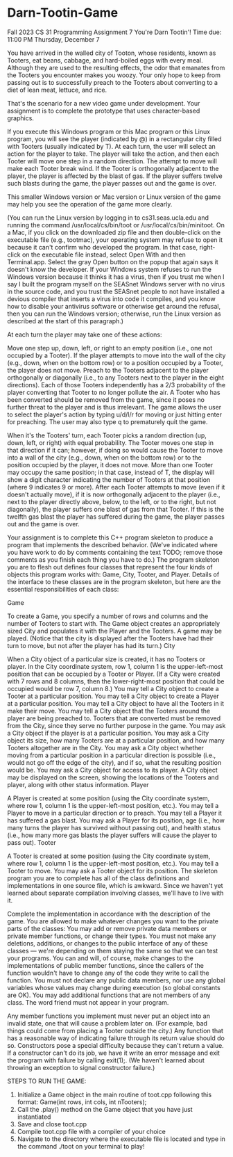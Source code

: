 # Darn-Tootin-Game
Fall 2023 CS 31
Programming Assignment 7
You're Darn Tootin'!
Time due: 11:00 PM Thursday, December 7

You have arrived in the walled city of Tooton, whose residents, known as Tooters, eat beans, cabbage, and hard-boiled eggs with every meal. Although they are used to the resulting effects, the odor that emanates from the Tooters you encounter makes you woozy. Your only hope to keep from passing out is to successfully preach to the Tooters about converting to a diet of lean meat, lettuce, and rice.

That's the scenario for a new video game under development. Your assignment is to complete the prototype that uses character-based graphics.

If you execute this Windows program or this Mac program or this Linux program, you will see the player (indicated by @) in a rectangular city filled with Tooters (usually indicated by T). At each turn, the user will select an action for the player to take. The player will take the action, and then each Tooter will move one step in a random direction. The attempt to move will make each Tooter break wind. If the Tooter is orthogonally adjacent to the player, the player is affected by the blast of gas. If the player suffers twelve such blasts during the game, the player passes out and the game is over.

This smaller Windows version or Mac version or Linux version of the game may help you see the operation of the game more clearly.

(You can run the Linux version by logging in to cs31.seas.ucla.edu and running the command /usr/local/cs/bin/toot or /usr/local/cs/bin/minitoot. On a Mac, if you click on the downloaded zip file and then double-click on the executable file (e.g., tootmac), your operating system may refuse to open it because it can't confirm who developed the program. In that case, right-click on the executable file instead, select Open With and then Terminal.app. Select the gray Open button on the popup that again says it doesn't know the developer. If your Windows system refuses to run the Windows version because it thinks it has a virus, then if you trust me when I say I built the program myself on the SEASnet Windows server with no virus in the source code, and you trust the SEASnet people to not have installed a devious compiler that inserts a virus into code it compiles, and you know how to disable your antivirus software or otherwise get around the refusal, then you can run the Windows version; otherwise, run the Linux version as described at the start of this paragraph.)

At each turn the player may take one of these actions:

Move one step up, down, left, or right to an empty position (i.e., one not occupied by a Tooter). If the player attempts to move into the wall of the city (e.g., down, when on the bottom row) or to a position occupied by a Tooter, the player does not move.
Preach to the Tooters adjacent to the player orthogonally or diagonally (i.e., to any Tooters next to the player in the eight directions). Each of those Tooters independently has a 2/3 probability of the player converting that Tooter to no longer pollute the air. A Tooter who has been converted should be removed from the game, since it poses no further threat to the player and is thus irrelevant.
The game allows the user to select the player's action by typing u/d/l/r for moving or just hitting enter for preaching. The user may also type q to prematurely quit the game.

When it's the Tooters' turn, each Tooter picks a random direction (up, down, left, or right) with equal probability. The Tooter moves one step in that direction if it can; however, if doing so would cause the Tooter to move into a wall of the city (e.g., down, when on the bottom row) or to the position occupied by the player, it does not move. More than one Tooter may occupy the same position; in that case, instead of T, the display will show a digit character indicating the number of Tooters at that position (where 9 indicates 9 or more). After each Tooter attempts to move (even if it doesn't actually move), if it is now orthogonally adjacent to the player (i.e., next to the player directly above, below, to the left, or to the right, but not diagonally), the player suffers one blast of gas from that Tooter. If this is the twelfth gas blast the player has suffered during the game, the player passes out and the game is over.

Your assignment is to complete this C++ program skeleton to produce a program that implements the described behavior. (We've indicated where you have work to do by comments containing the text TODO; remove those comments as you finish each thing you have to do.) The program skeleton you are to flesh out defines four classes that represent the four kinds of objects this program works with: Game, City, Tooter, and Player. Details of the interface to these classes are in the program skeleton, but here are the essential responsibilities of each class:

Game

To create a Game, you specify a number of rows and columns and the number of Tooters to start with. The Game object creates an appropriately sized City and populates it with the Player and the Tooters.
A game may be played. (Notice that the city is displayed after the Tooters have had their turn to move, but not after the player has had its turn.)
City

When a City object of a particular size is created, it has no Tooters or player. In the City coordinate system, row 1, column 1 is the upper-left-most position that can be occupied by a Tooter or Player. (If a City were created with 7 rows and 8 columns, then the lower-right-most position that could be occupied would be row 7, column 8.)
You may tell a City object to create a Tooter at a particular position.
You may tell a City object to create a Player at a particular position.
You may tell a City object to have all the Tooters in it make their move.
You may tell a City object that the Tooters around the player are being preached to. Tooters that are converted must be removed from the City, since they serve no further purpose in the game.
You may ask a City object if the player is at a particular position.
You may ask a City object its size, how many Tooters are at a particular position, and how many Tooters altogether are in the City.
You may ask a City object whether moving from a particular position in a particular direction is possible (i.e., would not go off the edge of the city), and if so, what the resulting position would be.
You may ask a City object for access to its player.
A City object may be displayed on the screen, showing the locations of the Tooters and player, along with other status information.
Player

A Player is created at some position (using the City coordinate system, where row 1, column 1 is the upper-left-most position, etc.).
You may tell a Player to move in a particular direction or to preach.
You may tell a Player it has suffered a gas blast.
You may ask a Player for its position, age (i.e., how many turns the player has survived without passing out), and health status (i.e., how many more gas blasts the player suffers will cause the player to pass out).
Tooter

A Tooter is created at some position (using the City coordinate system, where row 1, column 1 is the upper-left-most position, etc.).
You may tell a Tooter to move.
You may ask a Tooter object for its position.
The skeleton program you are to complete has all of the class definitions and implementations in one source file, which is awkward. Since we haven't yet learned about separate compilation involving classes, we'll have to live with it.

Complete the implementation in accordance with the description of the game. You are allowed to make whatever changes you want to the private parts of the classes: You may add or remove private data members or private member functions, or change their types. You must not make any deletions, additions, or changes to the public interface of any of these classes — we're depending on them staying the same so that we can test your programs. You can and will, of course, make changes to the implementations of public member functions, since the callers of the function wouldn't have to change any of the code they write to call the function. You must not declare any public data members, nor use any global variables whose values may change during execution (so global constants are OK). You may add additional functions that are not members of any class. The word friend must not appear in your program.

Any member functions you implement must never put an object into an invalid state, one that will cause a problem later on. (For example, bad things could come from placing a Tooter outside the city.) Any function that has a reasonable way of indicating failure through its return value should do so. Constructors pose a special difficulty because they can't return a value. If a constructor can't do its job, we have it write an error message and exit the program with failure by calling exit(1);. (We haven't learned about throwing an exception to signal constructor failure.)

STEPS TO RUN THE GAME:
1) Initialize a Game object in the main routine of toot.cpp following this format: Game(int rows, int cols, int nTooters);
2) Call the .play() method on the Game object that you have just instantiated
3) Save and close toot.cpp
4) Compile toot.cpp file with a compiler of your choice
5) Navigate to the directory where the executable file is located and type in the command ./toot on your terminal to play! 
